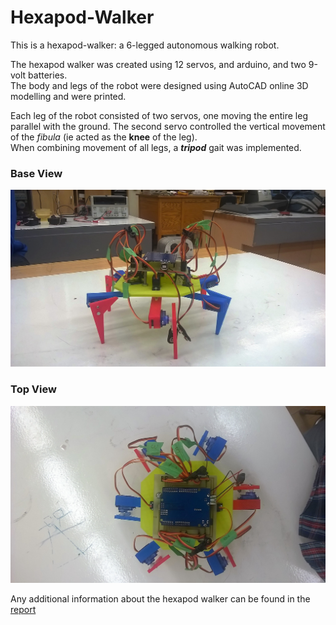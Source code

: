 # Hexapod-Walker

This is a hexapod-walker: a 6-legged autonomous walking robot.

The hexapod walker was created using 12 servos, and arduino, and two 9-volt batteries.  
The body and legs of the robot were designed using AutoCAD online 3D modelling and were printed.

Each leg of the robot consisted of two servos, one moving the entire leg parallel with the ground. The second servo controlled the vertical movement of the *fibula* (ie acted as the **knee** of the leg).  
When combining movement of all legs, a **_tripod_** gait was implemented.

### Base View
![Image of Hexapod](Images/hexapod%202.png)

### Top View
![Image of Hexapod](Images/hexapod%201.png)

Any additional information about the hexapod walker can be found in the [report](https://github.com/wshahbaz/Hexapod-Walker/blob/master/Hexapod%20Walker%20Report.pdf)
